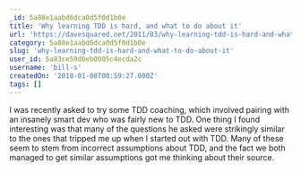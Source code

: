 ```yaml
---
_id: 5a88e1aabd6dca0d5f0d1b0e
title: 'Why learning TDD is hard, and what to do about it'
url: 'https://davesquared.net/2011/03/why-learning-tdd-is-hard-and-what-to-do.html'
category: 5a88e1aabd6dca0d5f0d1b0e
slug: 'why-learning-tdd-is-hard-and-what-to-do-about-it'
user_id: 5a83ce59d6eb0005c4ecda2c
username: 'bill-s'
createdOn: '2018-01-08T00:59:27.000Z'
tags: []
---
```


I was recently asked to try some TDD coaching, which involved pairing with an insanely smart dev who was fairly new to TDD. One thing I found interesting was that many of the questions he asked were strikingly similar to the ones that tripped me up when I started out with TDD. Many of these seem to stem from incorrect assumptions about TDD, and the fact we both managed to get similar assumptions got me thinking about their source.


